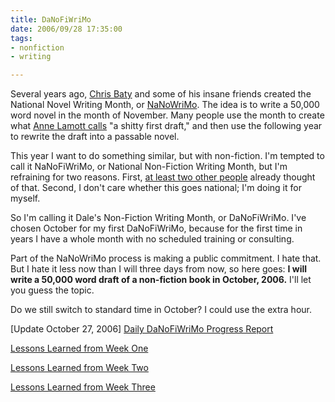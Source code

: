 ```yaml
--- 
title: DaNoFiWriMo
date: 2006/09/28 17:35:00
tags: 
- nonfiction
- writing

---
```


Several years ago, <a href="http://www.amazon.com/gp/product/0811845052/104-3420659-4046314?ie=UTF8&amp;tag=dalehemer-20&amp;linkCode=xm2&amp;camp=1789&amp;creativeASIN=0811845052">Chris Baty</a> and some of his insane friends created the National Novel Writing Month, or <a href="http://www.nanowrimo.org/">NaNoWriMo</a>.  The idea is to write a 50,000 word novel in the month of November.  Many people use the month to create what <a href="http://www.amazon.com/gp/product/0385480016/104-3420659-4046314?ie=UTF8&amp;tag=dalehemer-20&amp;linkCode=xm2&amp;camp=1789&amp;creativeASIN=0385480016">Anne Lamott calls</a> "a shitty first draft," and then use the following year to rewrite the draft into a passable novel.

This year I want to do something similar, but with non-fiction.  I'm tempted to call it NaNoFiWriMo, or National Non-Fiction Writing Month, but I'm refraining for two reasons.  First, <a href="http://www.google.com/search?q=nanofiwrimo">at least two other people</a> already thought of that.  Second, I don't care whether this goes national; I'm doing it for myself.

So I'm calling it Dale's Non-Fiction Writing Month, or DaNoFiWriMo.  I've chosen October for my first DaNoFiWriMo, because for the first time in years I have a whole month with no scheduled training or consulting.

Part of the NaNoWriMo process is making a public commitment.  I hate that.  But I hate it less now than I will three days from now, so here goes:  <strong>I will write a 50,000 word draft of a non-fiction book in October, 2006.</strong>  I'll let you guess the topic.

Do we still switch to standard time in October?  I could use the extra hour.

[Update October 27, 2006]
<a href="http://www.dhemery.com/dalewriting/2006/10/danofiwrimo">Daily DaNoFiWriMo Progress Report</a>

<a href="http://www.dhemery.com/dalewriting/2006/10/week1">Lessons Learned from Week One</a>

<a href="http://www.dhemery.com/dalewriting/2006/10/week2">Lessons Learned from Week Two</a>

<a href="http://www.dhemery.com/dalewriting/2006/10/week3">Lessons Learned from Week Three</a>
